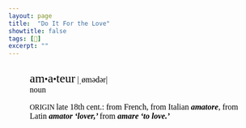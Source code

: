 ```yaml
---
layout: page
title:  "Do It For the Love"
showtitle: false
tags: [📖]
excerpt: ""
---
```

<div class="defs" style="margin: 3em; margin-top: 2em; ">
	<span
		class="Apple-style-span"
		style="border-collapse: separate; color: rgb(0, 0, 0); font-family: Times; font-size: medium; font-style: normal; font-variant: normal; font-weight: normal; letter-spacing: normal; line-height: normal; orphans: 2; text-align: auto; text-indent: 0px; text-transform: none; white-space: normal; widows: 2; word-spacing: 0px; -webkit-border-horizontal-spacing: 0px; -webkit-border-vertical-spacing: 0px; -webkit-text-decorations-in-effect: none; -webkit-text-size-adjust: auto; -webkit-text-stroke-width: 0px; "
	>
		<!-- wordid: 2115-->
		<div class="def" style="margin-top: 1em; ">
			<span class="def" style="font-family: Baskerville; ">
				<span class="hwGrp" d:priority="2" style="font-weight: normal; ">
					<span class="hw" d:priority="2" d:dhw="1" style="font-size: 24px; ">am<span class="hsb" style="font-size: 75%; ">•</span>a<span class="hsb" style="font-size: 75%; ">•</span>teur</span>
					<span class="pronGrp" d:priority="2" style="font-weight: normal; ">
						<span class="pr" d:pr="US_IPA" type="US_IPA" style="font-family: HiraMinPro-W3; "> |ˌømədər|</span>
					</span>
				</span>
				<span class="SB" style="display: block; margin-left: 1em; text-indent: -1em; ">
					<span class="prelim"><span class="ps" d:ps="1" style="font-weight: normal; "> noun </span></span>
				</span>
				<span class="etymBlock" d:priority="2" style="display: block; margin-top: 1em; text-indent: 0px; ">
					<span class="lbl" style="font-size: 14px; ">ORIGIN </span><span class="date" style="font-weight: normal; ">late 18th cent.</span>: from<span class="lang" style="font-weight: normal; "> French</span>, from
					<span class="lang" style="font-weight: normal; "> Italian </span><span class="ff" style="font-weight: 600; font-style: italic; "> amatore</span>, from<span class="lang" style="font-weight: normal; "> Latin </span>
					<span class="ff" style="font-weight: 600; font-style: italic; "> amator </span><span class="trans" style="font-weight: 600; font-style: italic; "> ‘lover,’ </span>from
					<span class="ff" style="font-weight: 600; font-style: italic; "> amare </span><span class="trans" style="font-weight: 600; font-style: italic; "> ‘to love.’ </span>
				</span>
			</span>
		</div>
	</span>
</div>
